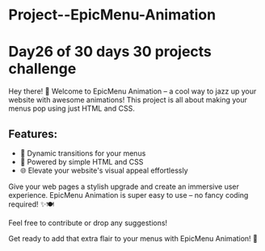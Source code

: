 # Project--EpicMenu-Animation
# Day26 of 30 days 30 projects challenge

Hey there! 👋 Welcome to EpicMenu Animation – a cool way to jazz up your website with awesome animations! This project is all about making your menus pop using just HTML and CSS.

## Features:
- 🎨 Dynamic transitions for your menus
- 🚀 Powered by simple HTML and CSS
- 🌐 Elevate your website's visual appeal effortlessly


Give your web pages a stylish upgrade and create an immersive user experience. EpicMenu Animation is super easy to use – no fancy coding required! ✨🍽️

Feel free to contribute or drop any suggestions!

Get ready to add that extra flair to your menus with EpicMenu Animation! 🚀


